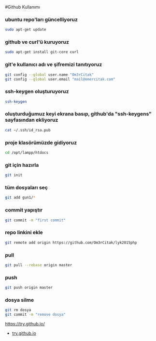#Github Kullanımı

### ubuntu repo'ları güncelliyoruz
```sh
sudo apt-get update
```

### github ve curl'ü kuruyoruz
```sh
sudo apt-get install git-core curl
```

### git'e kullanıcı adı ve şifremizi tanıtıyoruz
```sh
git config --global user.name "Om3rCitak"
git config --global user.email "mail@omercitak.com"
```

### ssh-keygen oluşturuyoruz
```sh
ssh-keygen
```

### oluşturduğumuz keyi ekrana basıp, github'da "ssh-keygens" sayfasından ekliyoruz
```sh
cat ~/.ssh/id_rsa.pub
```

### proje klasörümüzde gidiyoruz
```sh
cd /opt/lampp/htdocs
```

### git için hazırla
```sh
git init
```

### tüm dosyaları seç
```sh
git add gun1/*
```

### commit yapıştır
```sh
git commit -m "first commit"
```

### repo linkini ekle
```sh
git remote add origin https://github.com/Om3rCitak/lyk2015php
```

### pull
```sh
git pull --rebase origin master
```

### push
```sh
git push origin master
```

### dosya silme
```sh
git rm dosya
git commit -m "remove dosya"
```

https://try.github.io/
* [try.github.io](https://try.github.io/)

